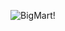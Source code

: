 ![BigMart](https://github.com/sushanttsharma0011/sushantsharmaportfolio/assets/135987312/cc27fa30-822c-41c1-bf59-89cb26f34c1b)!
